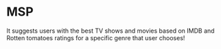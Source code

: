 # MSP
It suggests users with the best TV shows and movies based on IMDB and Rotten tomatoes ratings for a specific genre that user chooses!

